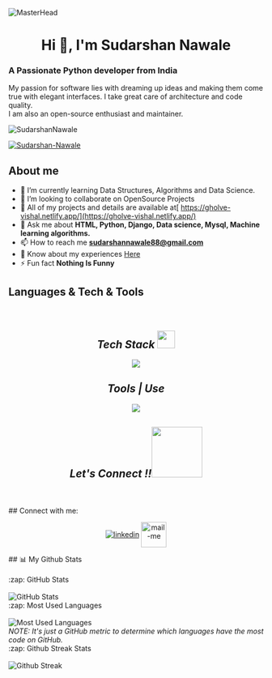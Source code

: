  
![MasterHead](https://indoanalytica.com/static/images/bannerr.gif)
<h1 align="center">Hi 👋, I'm Sudarshan Nawale</h1>


<h3>A Passionate Python developer from India</h3>
<p>My passion for software lies with dreaming up ideas and making them come true with elegant interfaces. I take great care of architecture and code quality.<br>
I am also an open-source enthusiast and maintainer.</p>

<p align="left"> <img src="https://komarev.com/ghpvc/?username=vishal1106&label=Profile%20views&color=0e75b6&style=flat" alt="SudarshanNawale" /> </p>
<p align="left"> <a href="https://github.com/ryo-ma/github-profile-trophy"><img src="https://github-profile-trophy.vercel.app/?username=SudarshanNawale" alt="Sudarshan-Nawale" /></a> </p>



## About me
- 🌱 I’m currently learning Data Structures, Algorithms and Data Science.
- 👯 I’m looking to collaborate on OpenSource Projects
- 🤔 All of my projects and details are available at[ https://gholve-vishal.netlify.app/](https://gholve-vishal.netlify.app/)
- 💬 Ask me about <b> HTML, Python, Django, Data science, Mysql, Machine learning algorithms.</b>
- 📫 How to reach me **sudarshannawale88@gmail.com**
- 📄 Know about my experiences <a href="https://drive.google.com/file/d/1BcqgJ3vTIZYaYQK48QWL6L_V8Wx4UgPv/view?usp=sharing">Here</a>
- ⚡ Fun fact **Nothing Is Funny**




## Languages & Tech & Tools
<br/>
<h2 align="center"><i>Tech Stack <img src="https://camo.githubusercontent.com/beb64ff21c883e318e4f5db5231c2ba4175705bea1c9249e82a41ab375db4f75/68747470733a2f2f6d65646961322e67697068792e636f6d2f6d656469612f51737347456d706b79454f684243623765312f67697068792e6769663f6369643d656366303565343761306e336769316266716e74716d6f62386739616964316f796a327772336473336d67373030626c267269643d67697068792e676966" width="35"/></i></h2>
<p align="center">
  <a >
    <img src="https://skillicons.dev/icons?i=html,Python,Django,Mysql,Data Science,Machine learning Algorithms," />
  </a>
</p>
<!-- <img src="" alt="" /> -->
<h2 align="center"><i>Tools | Use</i></h2>
<p align="center">
  <a >
    <img src="https://skillicons.dev/icons?i=bash,codepen,firebase,git,github,heroku,netlify,powershell,vscode,visualstudio," />
  </a>
</p>

<h2 align="center"><i>Let's Connect !!<img src="https://raw.githubusercontent.com/ShahriarShafin/ShahriarShafin/main/Assets/handshake.gif" width="100" /></i></h2>


 
 
</p>
<br/>
<br/>
## Connect with me:

<p align="center">
  <a href="https://www.linkedin.com/in/sudarshan-nawale-2a9000278/" target="_blank"><img align="center" src="https://skillicons.dev/icons?i=linkedin" alt="linkedin" /></a>
  <a title="sudarshannawale88@gmail.com" href="mailto:sudarshannawale88@gmail.com" target="_blank"><img align="center"  src="https://cdn-icons-png.flaticon.com/128/888/888853.png"  width="50px"   alt="mail-me" /></a>
 

</p>
## 📊 My Github Stats
 <br/>
 <br/>

  <summary>:zap: GitHub Stats</summary>
  <br>
  <img alt="GitHub Stats" src="https://github-readme-stats.vercel.app/api?username=SudarshanNawale&include_all_commits=true&count_private=true&show_icons=true&theme=gruvbox" />



  <summary>:zap: Most Used Languages</summary>
  <br>
  <img alt="Most Used Languages" src="https://github-readme-stats.vercel.app/api/top-langs/?username=SudarshanNawale&langs_count=10&theme=gruvbox&layout=compact" />
  <br>
  <i>NOTE: It's just a GitHub metric to determine which languages have the most code on GitHub.</i>



  <summary>:zap: Github Streak Stats</summary>
  <br>
  <img alt="Github Streak" src="https://github-readme-streak-stats.herokuapp.com/?user=SudarshanNawale&theme=gruvbox" />

<br><br>


 



               
                                                                                                                
                                                                                                                                                                   
                                                                                                                    
                                                                                                                 
                                                                                                                  

